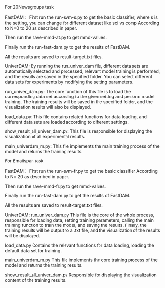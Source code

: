 For 20Newsgroups task

FastDAM：
First run the run-svm-s.py to get the basic classifier, where s is the setting, you can change for different dataset like sci vs comp
According to N=0 to 20 as described in paper.

Then run the save-mmd-at.py to get mmd-values.

Finally run the run-fast-dam.py to get the results of FastDAM.

All the results are saved to result-target.txt files.


UniverDAM: 
By running the run_univer_dam file, different data sets are automatically selected and processed, relevant model training is performed, and the results are saved in the specified folder. You can select different data sets for experiments by modifying the setting parameters.

run_univer_dam.py:
The core function of this file is to load the corresponding data set according to the given setting and perform model training. The training results will be saved in the specified folder, and the visualization results will also be displayed.

load_data.py:
This file contains related functions for data loading, and different data sets are loaded according to different settings.

show_result_all_univer_dam.py: 
This file is responsible for displaying the visualization of all experimental results.

main_univerdam_m.py:
This file implements the main training process of the model and returns the training results.







For Emailspan task

FastDAM：
First run the run-svm-fr.py to get the basic classifier
According to N= 20 as described in paper.

Then run the save-mmd-fr.py to get mmd-values.

Finally run the run-fast-dam.py to get the results of FastDAM.

All the results are saved to result-target.txt files.




UniverDAM:
run_univer_dam.py
This file is the core of the whole process, responsible for loading data, setting training parameters, calling the main training function to train the model, and saving the results. Finally, the training results will be output to a .txt file, and the visualization of the results will be displayed.

load_data.py
Contains the relevant functions for data loading, loading the default data set for training.

main_univerdam_m.py
This file implements the core training process of the model and returns the training results.

show_result_all_univer_dam.py
Responsible for displaying the visualization content of the training results.
